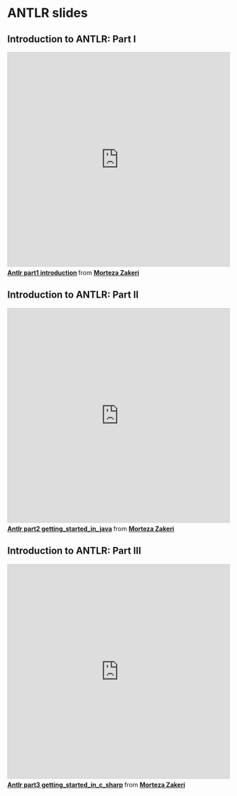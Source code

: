 # ANTLR slides


## Introduction to ANTLR: Part I

<iframe src="https://www.slideshare.net/slideshow/embed_code/key/5YesznKckOJKs4" width="595" height="485" frameborder="0" marginwidth="0" marginheight="0" scrolling="no" style="border:1px solid #CCC; border-width:1px; margin-bottom:5px; max-width: 100%;" allowfullscreen> </iframe> <div style="margin-bottom:5px"> <strong> <a href="//www.slideshare.net/MortezaZakeri/antlr-part1-introduction" title="Antlr part1 introduction" target="_blank">Antlr part1 introduction</a> </strong> from <strong><a href="//www.slideshare.net/MortezaZakeri" target="_blank">Morteza Zakeri</a></strong> </div>



## Introduction to ANTLR: Part II

<iframe src="https://www.slideshare.net/slideshow/embed_code/key/1Ne5AaXLZ2Q5qE" width="595" height="485" frameborder="0" marginwidth="0" marginheight="0" scrolling="no" style="border:1px solid #CCC; border-width:1px; margin-bottom:5px; max-width: 100%;" allowfullscreen> </iframe> <div style="margin-bottom:5px"> <strong> <a href="//www.slideshare.net/MortezaZakeri/antlr-part2-gettingstartedinjava" title="Antlr part2 getting_started_in_java" target="_blank">Antlr part2 getting_started_in_java</a> </strong> from <strong><a href="https://www.slideshare.net/MortezaZakeri" target="_blank">Morteza Zakeri</a></strong> </div>


## Introduction to ANTLR: Part III

<iframe src="https://www.slideshare.net/slideshow/embed_code/key/kG1VeeZBQKXgED" width="595" height="485" frameborder="0" marginwidth="0" marginheight="0" scrolling="no" style="border:1px solid #CCC; border-width:1px; margin-bottom:5px; max-width: 100%;" allowfullscreen> </iframe> <div style="margin-bottom:5px"> <strong> <a href="//www.slideshare.net/MortezaZakeri/antlr-part3-gettingstartedincsharp" title="Antlr part3 getting_started_in_c_sharp" target="_blank">Antlr part3 getting_started_in_c_sharp</a> </strong> from <strong><a href="https://www.slideshare.net/MortezaZakeri" target="_blank">Morteza Zakeri</a></strong> </div>

